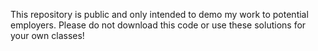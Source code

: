 This repository is public and only intended to demo my work to potential employers. Please do not download this code or use these solutions for your own classes!
